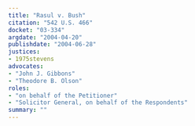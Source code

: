 ```yaml
---
title: "Rasul v. Bush"
citation: "542 U.S. 466"
docket: "03-334"
argdate: "2004-04-20"
publishdate: "2004-06-28"
justices:
- 1975stevens
advocates:
- "John J. Gibbons"
- "Theodore B. Olson"
roles:
- "on behalf of the Petitioner"
- "Solicitor General, on behalf of the Respondents"
summary: ""
---
```


